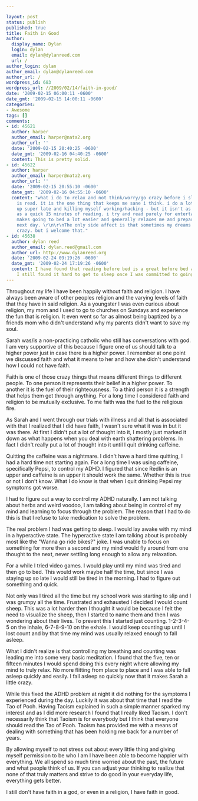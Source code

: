 ```yaml
---

layout: post
status: publish
published: true
title: Faith in Good
author:
  display_name: Dylan
  login: dylan
  email: dylan@dylanreed.com
  url: /
author_login: dylan
author_email: dylan@dylanreed.com
author_url: /
wordpress_id: 683
wordpress_url: //2009/02/14/faith-in-good/
date: '2009-02-15 06:00:11 -0600'
date_gmt: '2009-02-15 14:00:11 -0600'
categories:
- Awesome
tags: []
comments:
- id: 45621
  author: harper
  author_email: harper@nata2.org
  author_url: ''
  date: '2009-02-15 20:40:25 -0600'
  date_gmt: '2009-02-16 04:40:25 -0600'
  content: This is pretty solid.
- id: 45622
  author: harper
  author_email: harper@nata2.org
  author_url: ''
  date: '2009-02-15 20:55:10 -0600'
  date_gmt: '2009-02-16 04:55:10 -0600'
  content: "what i do to relax and not think/worry/go crazy before i sleep
    is read. it is the one thing that keeps me sane i think. i do a lot of the staying
    up super late and killing myself working/hacking - but it isn't as positive
    as a quick 15 minutes of reading. i try and read purely for entertainment. it
    makes going to bed a lot easier and generally relaxes me and prepares me for the
    next day. \r\n\r\nThe only side affect is that sometimes my dreams are fucking
    crazy. but i welcome that."
- id: 45638
  author: dylan reed
  author_email: dylan.reed@gmail.com
  author_url: http://www.dylanreed.org
  date: '2009-02-24 09:19:26 -0600'
  date_gmt: '2009-02-24 17:19:26 -0600'
  content: I have found that reading before bed is a great before bed activity, but
    I still found it hard to get to sleep once I was committed to going to sleep.
---
```


Throughout my life I have been happily without faith and religion. I have always been aware of other peoples religion and the varying levels of faith that they have in said religion. As a youngster I was even curious about religion, my mom and I used to go to churches on Sundays and experience the fun that is religion. It even went so far as almost being baptized by a friends mom who didn't understand why my parents didn't want to save my soul.

Sarah was/is a non-practicing catholic who still has conversations with god. I am very supportive of this because I figure one of us should talk to a higher power just in case there is a higher power. I remember at one point we discussed faith and what it means to her and how she didn't understand how I could not have faith.

Faith is one of those crazy things that means different things to different people. To one person it represents their belief in a higher power. To another it is the fuel of their righteousness. To a third person it is a strength that helps them get through anything. For a long time I considered faith and religion to be mutually exclusive. To me faith was the fuel to the religious fire.

As Sarah and I went through our trials with illness and all that is associated with that I realized that I did have faith, I wasn't sure what it was in but it was there. At first I didn't put a lot of thought into it, I mostly just marked it down as what happens when you deal with earth shattering problems. In fact I didn't really put a lot of thought into it until I quit drinking caffeine.

Quitting the caffeine was a nightmare. I didn't have a hard time quitting, I had a hard time not starting again. For a long time I was using caffeine, specifically Pepsi, to control my ADHD. I figured that since Redlin is an upper and caffeine is an upper it should work the same. Whether this is true or not I don't know. What I do know is that when I quit drinking Pepsi my symptoms got worse.

I had to figure out a way to control my ADHD naturally. I am not talking about herbs and weird voodoo, I am talking about being in control of my mind and learning to focus through the problem. The reason that I had to do this is that I refuse to take medication to solve the problem.

The real problem I had was getting to sleep. I would lay awake with my mind in a hyperactive state. The hyperactive state I am talking about is probably most like the "Wanna go ride bikes?" joke. I was unable to focus on something for more then a second and my mind would fly around from one thought to the next, never settling long enough to allow any relaxation.

For a while I tried video games. I would play until my mind was tired and then go to bed. This would work maybe half the time, but since I was staying up so late I would still be tired in the morning. I had to figure out something and quick.

Not only was I tired all the time but my school work was starting to slip and I was grumpy all the time. Frustrated and exhausted I decided I would count sheep. This was a lot harder then I thought it would be because I felt the need to visualize the sheep, then I started to name them and then I was wondering about their lives. To prevent this I started just counting. 1-2-3-4-5 on the inhale, 6-7-8-9-10 on the exhale. I would keep counting up until I lost count and by that time my mind was usually relaxed enough to fall asleep.

What I didn't realize is that controlling my breathing and counting was leading me into some very basic meditation. I found that the five, ten or fifteen minutes I would spend doing this every night where allowing my mind to truly relax. No more flitting from place to place and I was able to fall asleep quickly and easily. I fall asleep so quickly now that it makes Sarah a little crazy.

While this fixed the ADHD problem at night it did nothing for the symptoms I experienced during the day. Luckily it was about that time that I read the Tao of Pooh. Having Taoism explained in such a simple manner sparked my interest and as I did more research I found that I really liked Taoism. I don't necessarily think that Taoism is for everybody but I think that everyone should read the Tao of Pooh. Taoism has provided me with a means of dealing with something that has been holding me back for a number of years.

By allowing myself to not stress out about every little thing and giving myself permission to be who I am I have been able to become happier with everything. We all spend so much time worried about the past, the future and what people think of us. If you can adjust your thinking to realize that none of that truly matters and strive to do good in your everyday life, everything gets better.

I still don't have faith in a god, or even in a religion, I have faith in good.
